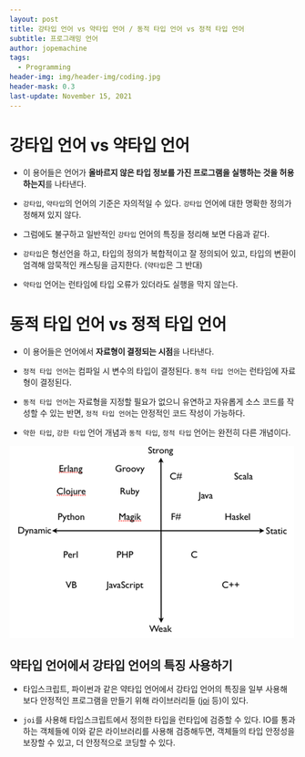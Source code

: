 ```yaml
---
layout: post
title: 강타입 언어 vs 약타입 언어 / 동적 타입 언어 vs 정적 타입 언어
subtitle: 프로그래밍 언어
author: jopemachine
tags:
  - Programming
header-img: img/header-img/coding.jpg
header-mask: 0.3
last-update: November 15, 2021
---
```


# 강타입 언어 vs 약타입 언어

- 이 용어들은 언어가 **올바르지 않은 타입 정보를 가진 프로그램을 실행하는 것을 허용하는지**를 나타낸다.

- `강타입`, `약타입`의 언어의 기준은 자의적일 수 있다. `강타입` 언어에 대한 명확한 정의가 정해져 있지 않다.

- 그럼에도 불구하고 일반적인 `강타입` 언어의 특징을 정리해 보면 다음과 같다.

- `강타입`은 형선언을 하고, 타입의 정의가 복합적이고 잘 정의되어 있고, 타입의 변환이 엄격해 암묵적인 캐스팅을 금지한다. (`약타입`은 그 반대)

- `약타입` 언어는 런타임에 타입 오류가 있더라도 실행을 막지 않는다.

# 동적 타입 언어 vs 정적 타입 언어

- 이 용어들은 언어에서 **자료형이 결정되는 시점**을 나타낸다.

- `정적 타입 언어`는 컴파일 시 변수의 타입이 결정된다. `동적 타입 언어`는 런타임에 자료형이 결정된다.

- `동적 타입 언어`는 자료형을 지정할 필요가 없으니 유연하고 자유롭게 소스 코드를 작성할 수 있는 반면, `정적 타입 언어`는 안정적인 코드 작성이 가능하다.

- `약한 타입`, `강한 타입` 언어 개념과 `동적 타입`, `정적 타입` 언어는 완전히 다른 개념이다.

![](/img/posts/Programming/2021-11-15-Vs/img1.daumcdn.png)

## 약타입 언어에서 강타입 언어의 특징 사용하기

- 타입스크립트, 파이썬과 같은 약타입 언어에서 강타입 언어의 특징을 일부 사용해 보다 안정적인 프로그램을 만들기 위해 라이브러리들 ([joi](https://github.com/sideway/joi) 등)이 있다.

- `joi`를 사용해 타입스크립트에서 정의한 타입을 런타입에 검증할 수 있다. IO를 통과하는 객체들에 이와 같은 라이브러리를 사용해 검증해두면, 객체들의 타입 안정성을 보장할 수 있고, 더 안정적으로 코딩할 수 있다.
